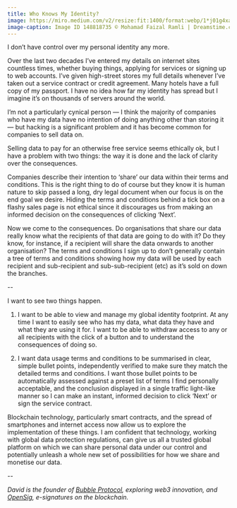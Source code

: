 ```yaml
---
title: Who Knows My Identity?
image: https://miro.medium.com/v2/resize:fit:1400/format:webp/1*j01g4xarr4VaEeiS8u6MjA.jpeg
image-caption: Image ID 148818735 © Mohamad Faizal Ramli | Dreamstime.com
---
```

I don’t have control over my personal identity any more.

Over the last two decades I’ve entered my details on internet sites countless times, whether buying things, applying for services or signing up to web accounts. I’ve given high-street stores my full details whenever I’ve taken out a service contract or credit agreement. Many hotels have a full copy of my passport. I have no idea how far my identity has spread but I imagine it’s on thousands of servers around the world.

I’m not a particularly cynical person — I think the majority of companies who have my data have no intention of doing anything other than storing it — but hacking is a significant problem and it has become common for companies to sell data on.

Selling data to pay for an otherwise free service seems ethically ok, but I have a problem with two things: the way it is done and the lack of clarity over the consequences.

Companies describe their intention to ‘share’ our data within their terms and conditions. This is the right thing to do of course but they know it is human nature to skip passed a long, dry legal document when our focus is on the end goal we desire. Hiding the terms and conditions behind a tick box on a flashy sales page is not ethical since it discourages us from making an informed decision on the consequences of clicking ‘Next’.

Now we come to the consequences. Do organisations that share our data really know what the recipients of that data are going to do with it? Do they know, for instance, if a recipient will share the data onwards to another organisation? The terms and conditions I sign up to don’t generally contain a tree of terms and conditions showing how my data will be used by each recipient and sub-recipient and sub-sub-recipient (etc) as it’s sold on down the branches.

--

I want to see two things happen.

1. I want to be able to view and manage my global identity footprint. At any time I want to easily see who has my data, what data they have and what they are using it for. I want to be able to withdraw access to any or all recipients with the click of a button and to understand the consequences of doing so.

1. I want data usage terms and conditions to be summarised in clear, simple bullet points, independently verified to make sure they match the detailed terms and conditions. I want those bullet points to be automatically assessed against a preset list of terms I find personally acceptable, and the conclusion displayed in a single traffic light-like manner so I can make an instant, informed decision to click ‘Next’ or sign the service contract.

Blockchain technology, particularly smart contracts, and the spread of smartphones and internet access now allow us to explore the implementation of these things. I am confident that technology, working with global data protection regulations, can give us all a trusted global platform on which we can share personal data under our control and potentially unleash a whole new set of possibilities for how we share and monetise our data.

--

*David is the founder of [Bubble Protocol](https://github.com/Bubble-Protocol), exploring web3 innovation, and [OpenSig](https://opensig.net), e-signatures on the blockchain.*